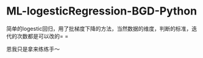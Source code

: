 # ML-logesticRegression-BGD-Python

简单的logestic回归，用了批梯度下降的方法，当然数据的维度，判断的标准，迭代的次数都是可以改的= =

恩我只是拿来练练手～

